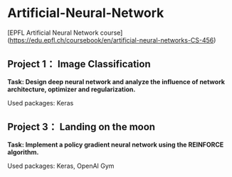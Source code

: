 # Artificial-Neural-Network
[EPFL Artificial Neural Network course] (https://edu.epfl.ch/coursebook/en/artificial-neural-networks-CS-456)
## Project 1： Image Classification

**Task: Design deep neural network and analyze the influence of network architecture, optimizer and regularization.**

Used packages: Keras

## Project 3： Landing on the moon

**Task: Implement a policy gradient neural network using the REINFORCE algorithm.**

Used packages: Keras, OpenAI Gym
